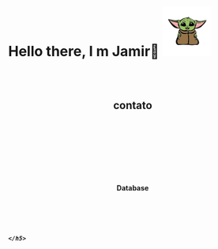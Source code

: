 <h1>
    <p align=left>
        Hello there, I m Jamir🖖
        <img src="Imagens/yoda.png" width=100px>
    </p>
</h1>

<h2>
    <h2>
        <p align=center> <br><br>contato<br><br>
            <img src="https://img.shields.io/badge/WhatsApp-25D366?style=for-the-badge&logo=whatsapp&logoColor=white" alt="">
            <img src="https://img.shields.io/badge/Gmail-D14836?style=for-the-badge&logo=gmail&logoColor=white" alt="">
            <img src="https://img.shields.io/badge/LinkedIn-0077B5?style=for-the-badge&logo=linkedin&logoColor=white" alt="">
            <img src="https://img.shields.io/badge/GitHub-100000?style=for-the-badge&logo=github&logoColor=white" alt="">
        </p>
    </h2>
    <h3> <img src="https://img.shields.io/badge/Python-3776AB?style=for-the-badge&logo=python&logoColor=white" alt="">
        <img src="https://img.shields.io/badge/HTML-239120?style=for-the-badge&logo=html5&logoColor=white" alt="">
        <img src="https://img.shields.io/badge/CSS-239120?&style=for-the-badge&logo=css3&logoColor=white" alt="">
        <img src="https://img.shields.io/badge/JavaScript-F7DF1E?style=for-the-badge&logo=javascript&logoColor=black" alt="">
        <img src="https://img.shields.io/badge/Node.js-43853D?style=for-the-badge&logo=node.js&logoColor=white" alt="">
        </p>
    </h3>
    <h4>
        <p align=center> <br><br>Database <br><br>
            <img src="https://img.shields.io/badge/Java-ED8B00?style=for-the-badge&logo=java&logoColor=white" alt="">
            <img src="https://img.shields.io/badge/MariaDB-01529E?style=for-the-badge&logo=mariadb&logoColor=white" alt="">
            <img src="https://img.shields.io/badge/MySQL-00000F?style=for-the-badge&logo=mysql&logoColor=white" alt="">
            <img src="https://img.shields.io/badge/Microsoft_SQL_Server-CC2927?style=for-the-badge&logo=microsoft-sql-server&
        logoColor=white" alt="">
        </p>
    </h4>
    <h5>
        <img src="https://img.shields.io/badge/Linux-E34F26?style=for-the-badge&logo=linux&logoColor=black" alt="">
        <img src="https://img.shields.io/badge/Windows-017AD7?style=for-the-badge&logo=windows&logoColor=white" alt="">
        </p>

    </h5>